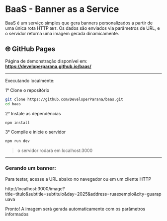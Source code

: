 # BaaS - Banner as a Service

BaaS é um serviço simples que gera banners personalizados a partir de uma única rota HTTP `GET`.
Os dados são enviados via parâmetros de URL, e o servidor retorna uma imagem gerada dinamicamente.

## 🌐 GitHub Pages

Página de demonstração disponível em: **https://developerparana.github.io/baas/**

---

Executando localmente:

1° Clone o repositório

```bash
git clone https://github.com/DeveloperParana/baas.git
cd baas
```

2° Instale as dependências

```bash
npm install
```

3° Compile e inicie o servidor

```bash
npm run dev
```

> o servidor rodará em localhost:3000

---

### Gerando um banner:

Para testar, acesse a URL abaixo no navegador ou em um cliente HTTP

http://localhost:3000/image?title=titulo&subtitle=subtitulo&day=2025&address=ruaexemplo&city=guarapuava

Pronto! A imagem será gerada automaticamente com os parâmetros informados

